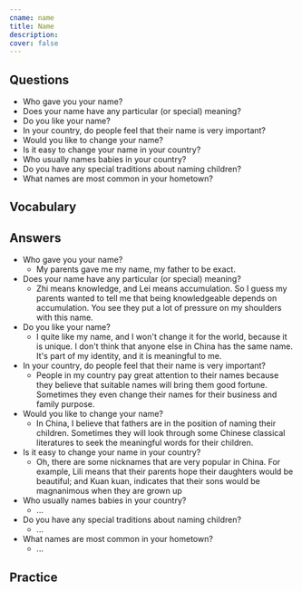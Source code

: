```yaml
---
cname: name
title: Name
description: 
cover: false
---
```

<banner></banner>

## Questions

- Who gave you your name?
- Does your name have any particular (or special) meaning?
- Do you like your name?
- In your country, do people feel that their name is very important?
- Would you like to change your name?
- Is it easy to change your name in your country?
- Who usually names babies in your country?
- Do you have any special traditions about naming children?
- What names are most common in your hometown?

## Vocabulary

<vocab-list>

<!-- blank -->

</vocab-list>

## Answers

- Who gave you your name?
  - My parents gave me my name, my father to be exact.
- Does your name have any particular (or special) meaning?
  - Zhi means knowledge, and Lei means accumulation. So I guess my parents wanted to tell me that being knowledgeable depends on accumulation. You see they put a lot of pressure on my shoulders with this name.
- Do you like your name?
  - I quite like my name, and I won&#39;t change it for the world, because it is unique. I don&#39;t think that anyone else in China has the same name. It&#39;s part of my identity, and it is meaningful to me.
- In your country, do people feel that their name is very important?
  - People in my country pay great attention to their names because they believe that suitable names will bring them good fortune. Sometimes they even change their names for their business and family purpose.
- Would you like to change your name?
  - In China, I believe that fathers are in the position of naming their children. Sometimes they will look through some Chinese classical literatures to seek the meaningful words for their children.
- Is it easy to change your name in your country?
  - Oh, there are some nicknames that are very popular in China. For example, Lili means that their parents hope their daughters would be beautiful; and Kuan kuan, indicates that their sons would be magnanimous when they are grown up
- Who usually names babies in your country?
  - ...
- Do you have any special traditions about naming children?
  - ...
- What names are most common in your hometown?
  - ...

## Practice

<qrfooter></qrfooter>

